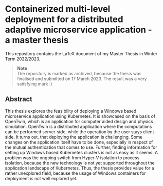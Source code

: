 # Containerized multi-level deployment for a distributed adaptive microservice application - a master thesis
This repository contains the LaTeX document of my Master Thesis in Winter Term 2022/2023.

> **Note**    
> The repository is marked as archived, because the thesis was finalised and submitted on 17 March 2023. The result was a very satisfying mark :)


## Abstract
This thesis explores the feasibility of deploying a Windows based microservice application using Kubernetes. It is showcased on the basis of OpenTwin, which is an application for computer aided design and physics simulation. OpenTwin is a distributed application where the computations can be performed server-side, while the operation by the user stays client-side.
It turns out, that deploying the application is challenging. Some changes on the application itself have to be done, especially in respect of the mutual authentication that comes to use. Further, finding information for setting up Windows based Kubernetes clusters is not as easy as it seems. A problem was the ongoing switch from Hyper-V isolation to process isolation, because the new technology is not yet supported throughout the application landscape of Kubernetes.
Thus, the thesis provides value for a rather unexplored field, because the usage of Windows containers for deployment is not well explored yet.
